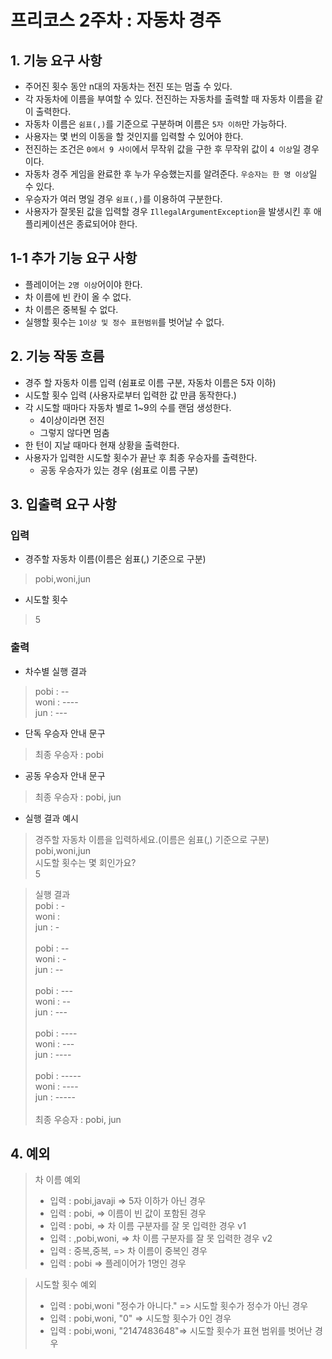 # 프리코스 2주차 : 자동차 경주

## 1. 기능 요구 사항

- 주어진 횟수 동안 n대의 자동차는 전진 또는 멈출 수 있다.
- 각 자동차에 이름을 부여할 수 있다. 전진하는 자동차를 출력할 때 자동차 이름을 같이 출력한다.
- 자동차 이름은 `쉼표(,)`를 기준으로 구분하며 이름은 `5자 이하`만 가능하다.
- 사용자는 몇 번의 이동을 할 것인지를 입력할 수 있어야 한다.
- 전진하는 조건은 `0에서 9 사이`에서 무작위 값을 구한 후 무작위 값이 `4 이상`일 경우이다.
- 자동차 경주 게임을 완료한 후 누가 우승했는지를 알려준다. `우승자는 한 명 이상`일 수 있다.
- 우승자가 여러 명일 경우 `쉼표(,)`를 이용하여 구분한다.
- 사용자가 잘못된 값을 입력할 경우 `IllegalArgumentException`을 발생시킨 후 애플리케이션은 종료되어야 한다.

## 1-1 추가 기능 요구 사항

- 플레이어는 `2명 이상`어이야 한다.
- 차 이름에 빈 칸이 올 수 없다.
- 차 이름은 중복될 수 없다.
- 실행할 횟수는 `1이상 및 정수 표현범위`를 벗어날 수 없다.

## 2. 기능 작동 흐름

- 경주 할 자동차 이름 입력 (쉼표로 이름 구분, 자동차 이름은 5자 이하)
- 시도할 횟수 입력 (사용자로부터 입력한 값 만큼 동작한다.)
- 각 시도할 때마다 자동차 별로 1~9의 수를 랜덤 생성한다.
    - 4이상이라면 전진
    - 그렇지 않다면 멈춤
- 한 턴이 지날 때마다 현재 상황을 출력한다.
- 사용자가 입력한 시도할 횟수가 끝난 후 최종 우승자를 출력한다.
    - 공동 우승자가 있는 경우 (쉼표로 이름 구분)

## 3. 입출력 요구 사항

### 입력

- 경주할 자동차 이름(이름은 쉼표(,) 기준으로 구분)

> pobi,woni,jun

- 시도할 횟수

> 5

### 출력

- 차수별 실행 결과

> pobi : -- <br>
> woni : ---- <br>
> jun : --- <br>

- 단독 우승자 안내 문구

> 최종 우승자 : pobi

- 공동 우승자 안내 문구

> 최종 우승자 : pobi, jun

- 실행 결과 예시

> 경주할 자동차 이름을 입력하세요.(이름은 쉼표(,) 기준으로 구분) <br>
> pobi,woni,jun <br>
> 시도할 횟수는 몇 회인가요? <br>
> 5 <br>

> 실행 결과 <br>
> pobi : - <br>
> woni : <br>
> jun : - <br>
> <br>
> pobi : -- <br>
> woni : - <br>
> jun : -- <br>
> <br>
> pobi : --- <br>
> woni : -- <br>
> jun : --- <br>
> <br>
> pobi : ---- <br>
> woni : --- <br>
> jun : ---- <br>
> <br>
> pobi : ----- <br>
> woni : ---- <br>
> jun : ----- <br>
> <br>
> 최종 우승자 : pobi, jun <br>

## 4. 예외

> 차 이름 예외 <br>
> - 입력 : pobi,javaji => 5자 이하가 아닌 경우 <br>
> - 입력 : pobi, => 이름이 빈 값이 포함된 경우 <br>
> - 입력 : pobi, => 차 이름 구분자를 잘 못 입력한 경우 v1 <br>
> - 입력 : ,pobi,woni, => 차 이름 구분자를 잘 못 입력한 경우 v2 <br>
> - 입력 : 중복,중복, => 차 이름이 중복인 경우 <br>
> - 입력 : pobi => 플레이어가 1명인 경우 <br>

> 시도할 횟수 예외 <br>
> - 입력 : pobi,woni "정수가 아니다." => 시도할 횟수가 정수가 아닌 경우 <br>
> - 입력 : pobi,woni, "0" => 시도할 횟수가 0인 경우 <br>
> - 입력 : pobi,woni, "2147483648"=> 시도할 횟수가 표현 범위를 벗어난 경우 <br>
